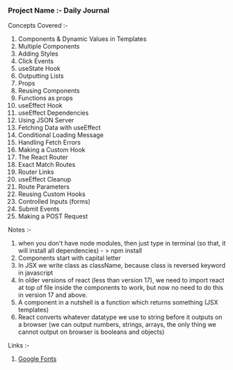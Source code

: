 ### Project Name :- Daily Journal

Concepts Covered :-

1. Components & Dynamic Values in Templates
2. Multiple Components
3. Adding Styles
4. Click Events
5. useState Hook
6. Outputting Lists
7. Props
8. Reusing Components
9. Functions as props
10. useEffect Hook
11. useEffect Dependencies
12. Using JSON Server
13. Fetching Data with useEffect
14. Conditional Loading Message
15. Handling Fetch Errors
16. Making a Custom Hook
17. The React Router
18. Exact Match Routes
19. Router Links
20. useEffect Cleanup
21. Route Parameters
22. Reusing Custom Hooks
23. Controlled Inputs (forms)
24. Submit Events
25. Making a POST Request

Notes :-

1. when you don't have node modules, then just type in terminal (so that, it will install all dependencies) - > npm install
2. Components start with capital letter
3. In JSX we write class as className, because class is reversed keyword in javascript
4. In older versions of react (less than version 17), we need to import react at top of file inside the components to work, but now no need to do this in version 17 and above.
5. A component in a nutshell is a function which returns something (JSX templates)
6. React converts whatever datatype we use to string before it outputs on a browser (we can output numbers, strings, arrays, the only thing we cannot output on browser is booleans and objects)

Links :-

1. [Google Fonts](https://fonts.google.com/specimen/Quicksand)